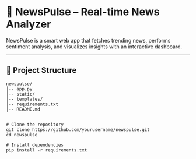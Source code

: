 # 📰 NewsPulse – Real-time News Analyzer  

NewsPulse is a smart web app that fetches trending news, performs sentiment analysis, and visualizes insights with an interactive dashboard.  

---

## 📂 Project Structure
```plaintext
newspulse/
│-- app.py
│-- static/
│-- templates/
│-- requirements.txt
│-- README.md


# Clone the repository
git clone https://github.com/yourusername/newspulse.git
cd newspulse

# Install dependencies
pip install -r requirements.txt


